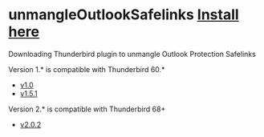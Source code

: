 # unmangleOutlookSafelinks [Install here](https://addons.mozilla.org/en-US/firefox/addon/unmangle-outlook-safelinks/)

Downloading Thunderbird plugin to unmangle Outlook Protection Safelinks

Version 1.* is compatible with Thunderbird 60.*

* [v1.0](https://github.com/miurahr/unmangleOutlookSafelinks/raw/releases/addon/unmangleOutlookSafelinks-1.0.xpi)
* [v1.5.1](https://github.com/miurahr/unmangleOutlookSafelinks/raw/releases/addon/unmangleOutlookSafelinks-1.51.xpi)


Version 2.* is compatible with Thunderbird 68+

* [v2.0.2](https://github.com/miurahr/unmangleOutlookSafelinks/raw/releases/addon/unmangleOutlookSafelinks-2.0.2.xpi)

